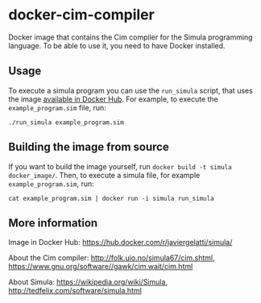 # docker-cim-compiler
Docker image that contains the Cim compiler for the Simula programming language.
To be able to use it, you need to have Docker installed.

## Usage
To execute a simula program you can use the `run_simula` script, that uses the image [available in Docker Hub](https://hub.docker.com/r/javiergelatti/simula/).
For example, to execute the `example_program.sim` file, run:

```
./run_simula example_program.sim
```

## Building the image from source
If you want to build the image yourself, run `docker build -t simula docker_image/`.
Then, to execute a simula file, for example `example_program.sim`, run:

```
cat example_program.sim | docker run -i simula run_simula
```

## More information
Image in Docker Hub: https://hub.docker.com/r/javiergelatti/simula/

About the Cim compiler: http://folk.uio.no/simula67/cim.shtml, https://www.gnu.org/software//gawk/cim.wait/cim.html

About Simula: https://wikipedia.org/wiki/Simula, http://tedfelix.com/software/simula.html
